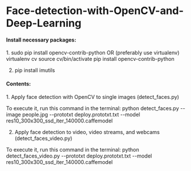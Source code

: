 # Face-detection-with-OpenCV-and-Deep-Learning

<h4>Install necessary packages:</h4>
1. sudo pip install opencv-contrib-python
   OR
   (preferably use virtualenv)
   virtualenv cv
   source cv/bin/activate
   pip install opencv-contrib-python
   
2. pip install imutils

<h4>Contents:</h4>
1. Apply face detection with OpenCV to single images (detect_faces.py)

To execute it, run this command in the terminal:
python detect_faces.py --image people.jpg --prototxt deploy.prototxt.txt --model res10_300x300_ssd_iter_140000.caffemodel

2. Apply face detection to video, video streams, and webcams (detect_faces_video.py)

To execute it, run this command in the terminal:
python detect_faces_video.py --prototxt deploy.prototxt.txt --model res10_300x300_ssd_iter_140000.caffemodel
